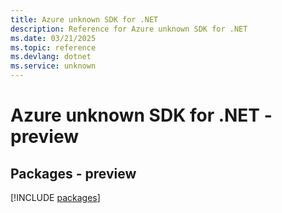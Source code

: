 ```yaml
---
title: Azure unknown SDK for .NET
description: Reference for Azure unknown SDK for .NET
ms.date: 03/21/2025
ms.topic: reference
ms.devlang: dotnet
ms.service: unknown
---
```

# Azure unknown SDK for .NET - preview
## Packages - preview
[!INCLUDE [packages](unknown-index.md)]